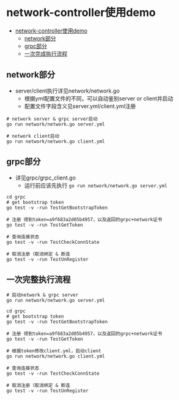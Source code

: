 # network-controller使用demo

* [network-controller使用demo](#network-controller使用demo)
    * [network部分](#network部分)
    * [grpc部分](#grpc部分)
    * [一次完成执行流程](#一次完成执行流程)

## network部分

- server/client执行详见network/network.go
    - 根据yml配置文件的不同，可以自动鉴别server or client并启动
    - 配置文件字段含义见server.yml/client.yml注册

```shell
# network server & grpc server启动
go run network/network.go server.yml

# network client启动
go run network/network.go client.yml
```

## grpc部分

- 详见grpc/grpc_client.go
    - 运行前应该先执行 `go run network/network.go server.yml`

```shell
cd grpc
# get bootstrap token
go test -v -run TestGetBootstrapToken

# 注册 得到token=a9f683a2d05b4957，以及返回的grpc+network证书
go test -v -run TestGetToken

# 查询连接状态
go test -v -run TestCheckConnState 

# 取消注册（取消绑定 & 断连
go test -v -run TestUnRegister 
```

## 一次完整执行流程

```shell
# 启动network & grpc server
go run network/network.go server.yml

cd grpc
# get bootstrap token
go test -v -run TestGetBootstrapToken

# 注册 得到token=a9f683a2d05b4957，以及返回的grpc+network证书
go test -v -run TestGetToken

# 根据token修改client.yml，启动client
go run network/network.go client.yml

# 查询连接状态
go test -v -run TestCheckConnState 

# 取消注册（取消绑定 & 断连
go test -v -run TestUnRegister 
```

